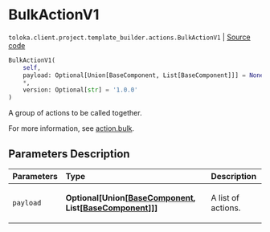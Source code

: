 # BulkActionV1
`toloka.client.project.template_builder.actions.BulkActionV1` | [Source code](https://github.com/Toloka/toloka-kit/blob/v1.2.0/src/client/project/template_builder/actions.py#L33)

```python
BulkActionV1(
    self,
    payload: Optional[Union[BaseComponent, List[BaseComponent]]] = None,
    *,
    version: Optional[str] = '1.0.0'
)
```

A group of actions to be called together.


For more information, see [action.bulk](https://toloka.ai/docs/template-builder/reference/action.bulk).

## Parameters Description

| Parameters | Type | Description |
| :----------| :----| :-----------|
`payload`|**Optional\[Union\[[BaseComponent](toloka.client.project.template_builder.base.BaseComponent.md), List\[[BaseComponent](toloka.client.project.template_builder.base.BaseComponent.md)\]\]\]**|<p>A list of actions.</p>
